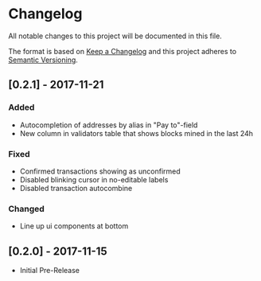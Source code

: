 # Changelog
All notable changes to this project will be documented in this file.

The format is based on [Keep a Changelog](http://keepachangelog.com/en/1.0.0/)
and this project adheres to [Semantic Versioning](http://semver.org/spec/v2.0.0.html).


## [0.2.1] - 2017-11-21

### Added
- Autocompletion of addresses by alias in "Pay to"-field
- New column in validators table that shows blocks mined in the last 24h

### Fixed
- Confirmed transactions showing as unconfirmed
- Disabled blinking cursor in no-editable labels
- Disabled transaction autocombine 


### Changed
- Line up ui components at bottom


## [0.2.0] - 2017-11-15

- Initial Pre-Release
